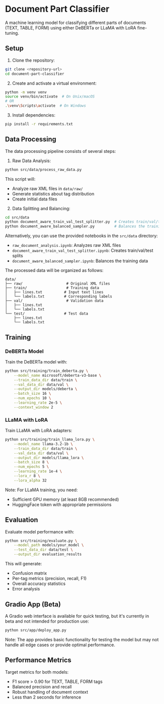 # Document Part Classifier

A machine learning model for classifying different parts of documents (TEXT, TABLE, FORM) using either DeBERTa or LLaMA with LoRA fine-tuning.

## Setup

1. Clone the repository:
```bash
git clone <repository-url>
cd document-part-classifier
```

2. Create and activate a virtual environment:
```bash
python -m venv venv
source venv/bin/activate  # On Unix/macOS
# OR
.\venv\Scripts\activate  # On Windows
```

3. Install dependencies:
```bash
pip install -r requirements.txt
```

## Data Processing

The data processing pipeline consists of several steps:

1. Raw Data Analysis:
```bash
python src/data/process_raw_data.py
```
This script will:
- Analyze raw XML files in `data/raw/`
- Generate statistics about tag distribution
- Create initial data files

2. Data Splitting and Balancing:
```bash
cd src/data
python document_aware_train_val_test_splitter.py  # Creates train/val/test splits
python document_aware_balanced_sampler.py         # Balances the training data
```

Alternatively, you can use the provided notebooks in the `src/data` directory:
- `raw_document_analysis.ipynb`: Analyzes raw XML files
- `document_aware_train_val_test_splitter.ipynb`: Creates train/val/test splits
- `document_aware_balanced_sampler.ipynb`: Balances the training data

The processed data will be organized as follows:
```
data/
├── raw/                    # Original XML files
├── train/                  # Training data
│   ├── lines.txt          # Input text lines
│   └── labels.txt         # Corresponding labels
├── val/                    # Validation data
│   ├── lines.txt
│   └── labels.txt
└── test/                  # Test data
    ├── lines.txt
    └── labels.txt
```

## Training

### DeBERTa Model

Train the DeBERTa model with:
```bash
python src/training/train_deberta.py \
    --model_name microsoft/deberta-v3-base \
    --train_data_dir data/train \
    --val_data_dir data/val \
    --output_dir models/deberta \
    --batch_size 16 \
    --num_epochs 10 \
    --learning_rate 2e-5 \
    --context_window 2
```

### LLaMA with LoRA

Train LLaMA with LoRA adapters:
```bash
python src/training/train_llama_lora.py \
    --model_name llama-3.2-1b \
    --train_data_dir data/train \
    --val_data_dir data/val \
    --output_dir models/llama_lora \
    --batch_size 8 \
    --num_epochs 5 \
    --learning_rate 1e-4 \
    --lora_r 8 \
    --lora_alpha 32
```

Note: For LLaMA training, you need:
- Sufficient GPU memory (at least 8GB recommended)
- HuggingFace token with appropriate permissions

## Evaluation

Evaluate model performance with:
```bash
python src/training/evaluate.py \
    --model_path models/your_model \
    --test_data_dir data/test \
    --output_dir evaluation_results
```

This will generate:
- Confusion matrix
- Per-tag metrics (precision, recall, F1)
- Overall accuracy statistics
- Error analysis

## Gradio App (Beta)

A Gradio web interface is available for quick testing, but it's currently in beta and not intended for production use:
```bash
python src/app/deploy_app.py
```

Note: The app provides basic functionality for testing the model but may not handle all edge cases or provide optimal performance.

## Performance Metrics

Target metrics for both models:
- F1 score > 0.90 for TEXT, TABLE, FORM tags
- Balanced precision and recall
- Robust handling of document context
- Less than 2 seconds for inference

